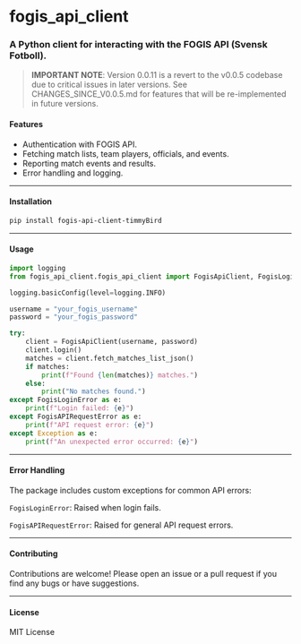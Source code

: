 # fogis_api_client
### A Python client for interacting with the FOGIS API (Svensk Fotboll).

> **IMPORTANT NOTE**: Version 0.0.11 is a revert to the v0.0.5 codebase due to critical issues in later versions. See CHANGES_SINCE_V0.0.5.md for features that will be re-implemented in future versions.

#### Features
* Authentication with FOGIS API.
* Fetching match lists, team players, officials, and events.
* Reporting match events and results.
* Error handling and logging.
---
#### Installation
```bash
pip install fogis-api-client-timmyBird
```
---
#### Usage

```python
import logging
from fogis_api_client.fogis_api_client import FogisApiClient, FogisLoginError, FogisAPIRequestError

logging.basicConfig(level=logging.INFO)

username = "your_fogis_username"
password = "your_fogis_password"

try:
    client = FogisApiClient(username, password)
    client.login()
    matches = client.fetch_matches_list_json()
    if matches:
        print(f"Found {len(matches)} matches.")
    else:
        print("No matches found.")
except FogisLoginError as e:
    print(f"Login failed: {e}")
except FogisAPIRequestError as e:
    print(f"API request error: {e}")
except Exception as e:
    print(f"An unexpected error occurred: {e}")
```
---
#### Error Handling
The package includes custom exceptions for common API errors:

`FogisLoginError`: Raised when login fails.

`FogisAPIRequestError`: Raised for general API request errors.

---

#### Contributing
Contributions are welcome! Please open an issue or a pull request if you find any bugs or have suggestions.

---
#### License
MIT License
